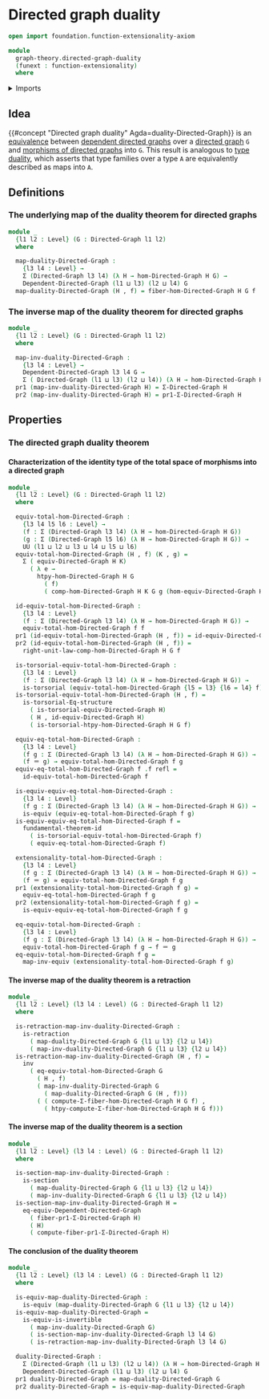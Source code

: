 # Directed graph duality

```agda
open import foundation.function-extensionality-axiom

module
  graph-theory.directed-graph-duality
  (funext : function-extensionality)
  where
```

<details><summary>Imports</summary>

```agda
open import foundation.dependent-pair-types
open import foundation.equivalences funext
open import foundation.fundamental-theorem-of-identity-types
open import foundation.identity-types funext
open import foundation.retractions funext
open import foundation.sections funext
open import foundation.structure-identity-principle
open import foundation.torsorial-type-families funext
open import foundation.universe-levels

open import graph-theory.dependent-directed-graphs funext
open import graph-theory.dependent-sums-directed-graphs funext
open import graph-theory.directed-graphs funext
open import graph-theory.equivalences-dependent-directed-graphs funext
open import graph-theory.equivalences-directed-graphs funext
open import graph-theory.fibers-morphisms-directed-graphs funext
open import graph-theory.morphisms-directed-graphs funext
```

</details>

## Idea

{{#concept "Directed graph duality" Agda=duality-Directed-Graph}} is an
[equivalence](foundation-core.equivalences.md) between
[dependent directed graphs](graph-theory.dependent-directed-graphs.md) over a
[directed graph](graph-theory.directed-graphs.md) `G` and
[morphisms of directed graphs](graph-theory.morphisms-directed-graphs.md) into
`G`. This result is analogous to [type duality](foundation.type-duality.md),
which asserts that type families over a type `A` are equivalently described as
maps into `A`.

## Definitions

### The underlying map of the duality theorem for directed graphs

```agda
module _
  {l1 l2 : Level} (G : Directed-Graph l1 l2)
  where

  map-duality-Directed-Graph :
    {l3 l4 : Level} →
    Σ (Directed-Graph l3 l4) (λ H → hom-Directed-Graph H G) →
    Dependent-Directed-Graph (l1 ⊔ l3) (l2 ⊔ l4) G
  map-duality-Directed-Graph (H , f) = fiber-hom-Directed-Graph H G f
```

### The inverse map of the duality theorem for directed graphs

```agda
module _
  {l1 l2 : Level} (G : Directed-Graph l1 l2)
  where

  map-inv-duality-Directed-Graph :
    {l3 l4 : Level} →
    Dependent-Directed-Graph l3 l4 G →
    Σ ( Directed-Graph (l1 ⊔ l3) (l2 ⊔ l4)) (λ H → hom-Directed-Graph H G)
  pr1 (map-inv-duality-Directed-Graph H) = Σ-Directed-Graph H
  pr2 (map-inv-duality-Directed-Graph H) = pr1-Σ-Directed-Graph H
```

## Properties

### The directed graph duality theorem

#### Characterization of the identity type of the total space of morphisms into a directed graph

```agda
module _
  {l1 l2 : Level} (G : Directed-Graph l1 l2)
  where

  equiv-total-hom-Directed-Graph :
    {l3 l4 l5 l6 : Level} →
    (f : Σ (Directed-Graph l3 l4) (λ H → hom-Directed-Graph H G))
    (g : Σ (Directed-Graph l5 l6) (λ H → hom-Directed-Graph H G)) →
    UU (l1 ⊔ l2 ⊔ l3 ⊔ l4 ⊔ l5 ⊔ l6)
  equiv-total-hom-Directed-Graph (H , f) (K , g) =
    Σ ( equiv-Directed-Graph H K)
      ( λ e →
        htpy-hom-Directed-Graph H G
          ( f)
          ( comp-hom-Directed-Graph H K G g (hom-equiv-Directed-Graph H K e)))

  id-equiv-total-hom-Directed-Graph :
    {l3 l4 : Level}
    (f : Σ (Directed-Graph l3 l4) (λ H → hom-Directed-Graph H G)) →
    equiv-total-hom-Directed-Graph f f
  pr1 (id-equiv-total-hom-Directed-Graph (H , f)) = id-equiv-Directed-Graph H
  pr2 (id-equiv-total-hom-Directed-Graph (H , f)) =
    right-unit-law-comp-hom-Directed-Graph H G f

  is-torsorial-equiv-total-hom-Directed-Graph :
    {l3 l4 : Level}
    (f : Σ (Directed-Graph l3 l4) (λ H → hom-Directed-Graph H G)) →
    is-torsorial (equiv-total-hom-Directed-Graph {l5 = l3} {l6 = l4} f)
  is-torsorial-equiv-total-hom-Directed-Graph (H , f) =
    is-torsorial-Eq-structure
      ( is-torsorial-equiv-Directed-Graph H)
      ( H , id-equiv-Directed-Graph H)
      ( is-torsorial-htpy-hom-Directed-Graph H G f)

  equiv-eq-total-hom-Directed-Graph :
    {l3 l4 : Level}
    (f g : Σ (Directed-Graph l3 l4) (λ H → hom-Directed-Graph H G)) →
    (f ＝ g) → equiv-total-hom-Directed-Graph f g
  equiv-eq-total-hom-Directed-Graph f .f refl =
    id-equiv-total-hom-Directed-Graph f

  is-equiv-equiv-eq-total-hom-Directed-Graph :
    {l3 l4 : Level}
    (f g : Σ (Directed-Graph l3 l4) (λ H → hom-Directed-Graph H G)) →
    is-equiv (equiv-eq-total-hom-Directed-Graph f g)
  is-equiv-equiv-eq-total-hom-Directed-Graph f =
    fundamental-theorem-id
      ( is-torsorial-equiv-total-hom-Directed-Graph f)
      ( equiv-eq-total-hom-Directed-Graph f)

  extensionality-total-hom-Directed-Graph :
    {l3 l4 : Level}
    (f g : Σ (Directed-Graph l3 l4) (λ H → hom-Directed-Graph H G)) →
    (f ＝ g) ≃ equiv-total-hom-Directed-Graph f g
  pr1 (extensionality-total-hom-Directed-Graph f g) =
    equiv-eq-total-hom-Directed-Graph f g
  pr2 (extensionality-total-hom-Directed-Graph f g) =
    is-equiv-equiv-eq-total-hom-Directed-Graph f g

  eq-equiv-total-hom-Directed-Graph :
    {l3 l4 : Level}
    (f g : Σ (Directed-Graph l3 l4) (λ H → hom-Directed-Graph H G)) →
    equiv-total-hom-Directed-Graph f g → f ＝ g
  eq-equiv-total-hom-Directed-Graph f g =
    map-inv-equiv (extensionality-total-hom-Directed-Graph f g)
```

#### The inverse map of the duality theorem is a retraction

```agda
module _
  {l1 l2 : Level} (l3 l4 : Level) (G : Directed-Graph l1 l2)
  where

  is-retraction-map-inv-duality-Directed-Graph :
    is-retraction
      ( map-duality-Directed-Graph G {l1 ⊔ l3} {l2 ⊔ l4})
      ( map-inv-duality-Directed-Graph G {l1 ⊔ l3} {l2 ⊔ l4})
  is-retraction-map-inv-duality-Directed-Graph (H , f) =
    inv
      ( eq-equiv-total-hom-Directed-Graph G
        ( H , f)
        ( map-inv-duality-Directed-Graph G
          ( map-duality-Directed-Graph G (H , f)))
        ( ( compute-Σ-fiber-hom-Directed-Graph H G f) ,
          ( htpy-compute-Σ-fiber-hom-Directed-Graph H G f)))
```

#### The inverse map of the duality theorem is a section

```agda
module _
  {l1 l2 : Level} (l3 l4 : Level) (G : Directed-Graph l1 l2)
  where

  is-section-map-inv-duality-Directed-Graph :
    is-section
      ( map-duality-Directed-Graph G {l1 ⊔ l3} {l2 ⊔ l4})
      ( map-inv-duality-Directed-Graph G {l1 ⊔ l3} {l2 ⊔ l4})
  is-section-map-inv-duality-Directed-Graph H =
    eq-equiv-Dependent-Directed-Graph
      ( fiber-pr1-Σ-Directed-Graph H)
      ( H)
      ( compute-fiber-pr1-Σ-Directed-Graph H)
```

#### The conclusion of the duality theorem

```agda
module _
  {l1 l2 : Level} (l3 l4 : Level) (G : Directed-Graph l1 l2)
  where

  is-equiv-map-duality-Directed-Graph :
    is-equiv (map-duality-Directed-Graph G {l1 ⊔ l3} {l2 ⊔ l4})
  is-equiv-map-duality-Directed-Graph =
    is-equiv-is-invertible
      ( map-inv-duality-Directed-Graph G)
      ( is-section-map-inv-duality-Directed-Graph l3 l4 G)
      ( is-retraction-map-inv-duality-Directed-Graph l3 l4 G)

  duality-Directed-Graph :
    Σ (Directed-Graph (l1 ⊔ l3) (l2 ⊔ l4)) (λ H → hom-Directed-Graph H G) ≃
    Dependent-Directed-Graph (l1 ⊔ l3) (l2 ⊔ l4) G
  pr1 duality-Directed-Graph = map-duality-Directed-Graph G
  pr2 duality-Directed-Graph = is-equiv-map-duality-Directed-Graph
```
